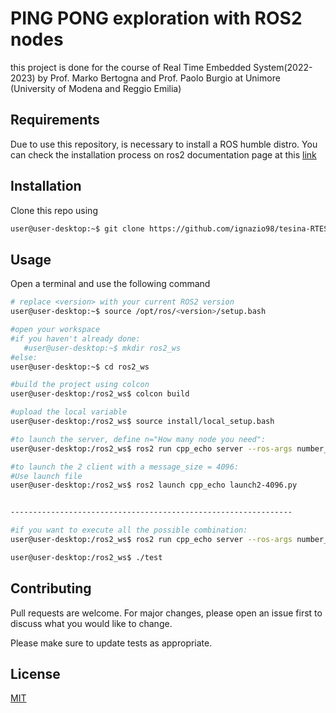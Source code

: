 # PING PONG exploration with ROS2 nodes

this project is done for the course of Real Time Embedded System(2022-2023) by Prof. Marko Bertogna and Prof. Paolo Burgio at Unimore (University of Modena and Reggio Emilia)

## Requirements

Due to use this repository, is necessary to install a ROS humble distro.
You can check the installation process on ros2 documentation page at this [link](https://docs.ros.org/en/humble/Installation.html)

## Installation


Clone this repo using

```bash
user@user-desktop:~$ git clone https://github.com/ignazio98/tesina-RTES.git
```

## Usage
Open a terminal and use the following command

```bash
# replace <version> with your current ROS2 version
user@user-desktop:~$ source /opt/ros/<version>/setup.bash

#open your workspace
#if you haven't already done:
   #user@user-desktop:~$ mkdir ros2_ws
#else:
user@user-desktop:~$ cd ros2_ws

#build the project using colcon
user@user-desktop:/ros2_ws$ colcon build

#upload the local variable
user@user-desktop:/ros2_ws$ source install/local_setup.bash

#to launch the server, define n="How many node you need":
user@user-desktop:/ros2_ws$ ros2 run cpp_echo server --ros-args number_puplisher:=2

#to launch the 2 client with a message_size = 4096:
#Use launch file
user@user-desktop:/ros2_ws$ ros2 launch cpp_echo launch2-4096.py


---------------------------------------------------------------

#if you want to execute all the possible combination:
user@user-desktop:/ros2_ws$ ros2 run cpp_echo server --ros-args number_puplisher:=8

user@user-desktop:/ros2_ws$ ./test
```

## Contributing

Pull requests are welcome. For major changes, please open an issue first
to discuss what you would like to change.

Please make sure to update tests as appropriate.

## License

[MIT](https://choosealicense.com/licenses/mit/)